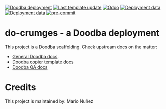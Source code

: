 [![Doodba deployment](https://img.shields.io/badge/deployment-doodba-informational)](https://github.com/Tecnativa/doodba)
[![Last template update](https://img.shields.io/badge/last%20template%20update-v5.1.4-informational)](https://github.com/Tecnativa/doodba-copier-template/tree/v5.1.4)
[![Odoo](https://img.shields.io/badge/odoo-v15.0-a3478a)](https://github.com/odoo/odoo/tree/15.0)
[![Deployment data](https://img.shields.io/badge/%F0%9F%8C%90%20prod-gestion.moren.com.ar-green)](http://gestion.moren.com.ar)
[![Deployment data](https://img.shields.io/badge/%E2%9A%92%20demo-test.crumges.com-yellow)](http://test.crumges.com)
[![pre-commit](https://img.shields.io/badge/pre--commit-enabled-brightgreen?logo=pre-commit&logoColor=white)](https://pre-commit.com/)

# do-crumges - a Doodba deployment

This project is a Doodba scaffolding. Check upstream docs on the matter:

- [General Doodba docs](https://github.com/Tecnativa/doodba).
- [Doodba copier template docs](https://github.com/Tecnativa/doodba-copier-template)
- [Doodba QA docs](https://github.com/Tecnativa/doodba-qa)

# Credits

This project is maintained by: Mario Nuñez
